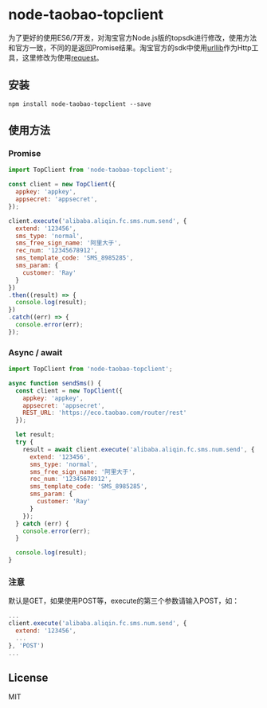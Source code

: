 # node-taobao-topclient
为了更好的使用ES6/7开发，对淘宝官方Node.js版的topsdk进行修改，使用方法和官方一致，不同的是返回Promise结果。淘宝官方的sdk中使用[urllib](https://github.com/node-modules/urllib)作为Http工具，这里修改为使用[request](https://github.com/request/request)。

## 安装
```
npm install node-taobao-topclient --save
```

## 使用方法
### Promise
```javascript
import TopClient from 'node-taobao-topclient';

const client = new TopClient({
  appkey: 'appkey',
  appsecret: 'appsecret',
});

client.execute('alibaba.aliqin.fc.sms.num.send', {
  extend: '123456',
  sms_type: 'normal',
  sms_free_sign_name: '阿里大于',
  rec_num: '12345678912',
  sms_template_code: 'SMS_8985285',
  sms_param: {
    customer: 'Ray'
  }
})
.then((result) => {
  console.log(result);
})
.catch((err) => {
  console.error(err);
});

```
### Async / await
```javascript
import TopClient from 'node-taobao-topclient';

async function sendSms() {
  const client = new TopClient({
    appkey: 'appkey',
    appsecret: 'appsecret',
    REST_URL: 'https://eco.taobao.com/router/rest'
  });

  let result;
  try {
    result = await client.execute('alibaba.aliqin.fc.sms.num.send', {
      extend: '123456',
      sms_type: 'normal',
      sms_free_sign_name: '阿里大于',
      rec_num: '12345678912',
      sms_template_code: 'SMS_8985285',
      sms_param: {
        customer: 'Ray'
      }
    });
  } catch (err) {
    console.error(err);
  }

  console.log(result);
}
```
### 注意
默认是GET，如果使用POST等，execute的第三个参数请输入POST，如：
```javascript
...
client.execute('alibaba.aliqin.fc.sms.num.send', {
  extend: '123456',
  ...
}, 'POST')
...
```

## License
MIT
